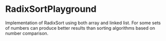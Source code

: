 # RadixSortPlayground

Implementation of RadixSort using both array and linked list. For some sets of numbers can produce better results than sorting algorithms based on number comparison.
